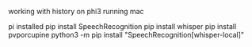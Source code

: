 working with history on phi3 running mac

pi installed
pip install SpeechRecognition
pip install whisper
pip install pvporcupine
python3 -m pip install "SpeechRecognition[whisper-local]"

<!-- Chat with history

How to create a proccess where is saves the conversation on shut down
pulls it back up when the model starts


when the model is idle it saves the conversation history

when the model starts  proccess runs to pull old message histroy

include rag ?

-->
